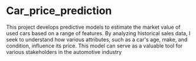 # Car_price_prediction
This project develops predictive models to estimate the market value of used cars based on a range of features. By analyzing historical sales data, I seek to understand how various attributes, such as a car's age, make, and condition, influence its price. This model can serve as a valuable tool for various stakeholders in the automotive industry
